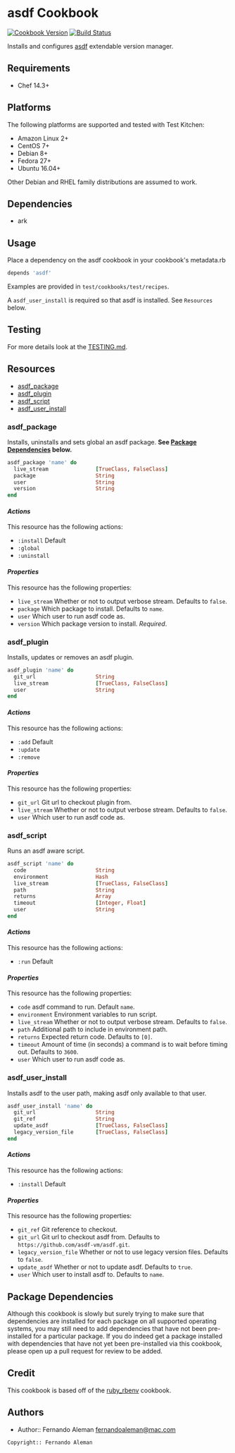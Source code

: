 # asdf Cookbook

[![Cookbook Version](https://img.shields.io/cookbook/v/asdf.svg)](https://supermarket.chef.io/cookbooks/asdf) [![Build Status](https://travis-ci.org/asdf-chef/asdf.svg?branch=master)](https://travis-ci.org/asdf-chef/asdf)

Installs and configures [asdf](https://github.com/asdf-vm/asdf) extendable version manager.

## Requirements

- Chef 14.3+

## Platforms

The following platforms are supported and tested with Test Kitchen:

- Amazon Linux 2+
- CentOS 7+
- Debian 8+
- Fedora 27+
- Ubuntu 16.04+

Other Debian and RHEL family distributions are assumed to work.

## Dependencies

- ark

## Usage

Place a dependency on the asdf cookbook in your cookbook's metadata.rb

```ruby
depends 'asdf'
```

Examples are provided in `test/cookbooks/test/recipes`.

A `asdf_user_install` is required so that asdf is installed. See `Resources` below.

## Testing

For more details look at the [TESTING.md](./TESTING.md).

## Resources

- [asdf_package](#asdf_package)
- [asdf_plugin](#asdf_plugin)
- [asdf_script](#asdf_script)
- [asdf_user_install](#asdf_user_install)

### asdf_package

Installs, uninstalls and sets global an asdf package.
**See [Package Dependencies](#package-dependencies) below.**

```ruby
asdf_package 'name' do
  live_stream               [TrueClass, FalseClass]
  package                   String
  user                      String
  version                   String
end
```

#### _Actions_

This resource has the following actions:

- `:install` Default
- `:global`
- `:uninstall`

#### _Properties_

This resource has the following properties:

- `live_stream` Whether or not to output verbose stream. Defaults to `false`.
- `package` Which package to install. Defaults to `name`.
- `user` Which user to run asdf code as.
- `version` Which package version to install. *Required*.

### asdf_plugin

Installs, updates or removes an asdf plugin.

```ruby
asdf_plugin 'name' do
  git_url                   String
  live_stream               [TrueClass, FalseClass]
  user                      String
end
```

#### _Actions_

This resource has the following actions:

- `:add` Default
- `:update`
- `:remove`

#### _Properties_

This resource has the following properties:

- `git_url` Git url to checkout plugin from.
- `live_stream` Whether or not to output verbose stream. Defaults to `false`.
- `user` Which user to run asdf code as.

### asdf_script

Runs an asdf aware script.

```ruby
asdf_script 'name' do
  code                      String
  environment               Hash
  live_stream               [TrueClass, FalseClass]
  path                      String
  returns                   Array
  timeout                   [Integer, Float]
  user                      String
end
```

#### _Actions_

This resource has the following actions:

- `:run` Default

#### _Properties_

This resource has the following properties:

- `code` asdf command to run. Default `name`.
- `environment` Environment variables to run script.
- `live_stream` Whether or not to output verbose stream. Defaults to `false`.
- `path` Additional path to include in environment path.
- `returns` Expected return code. Defaults to `[0]`.
- `timeout` Amount of time (in seconds) a command is to wait before timing out. Defaults to `3600`.
- `user` Which user to run asdf code as.

### asdf_user_install

Installs asdf to the user path, making asdf only available to that user.

```ruby
asdf_user_install 'name' do
  git_url                   String
  git_ref                   String
  update_asdf               [TrueClass, FalseClass]
  legacy_version_file       [TrueClass, FalseClass]
end
```

#### _Actions_

This resource has the following actions:

- `:install` Default

#### _Properties_

This resource has the following properties:

- `git_ref` Git reference to checkout.
- `git_url` Git url to checkout asdf from. Defaults to `https://github.com/asdf-vm/asdf.git`.
- `legacy_version_file` Whether or not to use legacy version files. Defaults to `false`.
- `update_asdf` Whether or not to update asdf. Defaults to `true`.
- `user` Which user to install asdf to. Defaults to `name`.

## Package Dependencies

Although this cookbook is slowly but surely trying to make sure that
dependencies are installed for each package on all supported operating systems,
you may still need to add dependencies that have not been pre-installed for a
particular package. If you do indeed get a package installed with dependencies
that have not yet been pre-installed via this cookbook, please open up a pull
request for review to be added.

## Credit

This cookbook is based off of the [ruby_rbenv](https://github.com/sous-chefs/ruby_rbenv) cookbook.

## Authors

- Author:: Fernando Aleman <fernandoaleman@mac.com>

```text
Copyright:: Fernando Aleman
```
